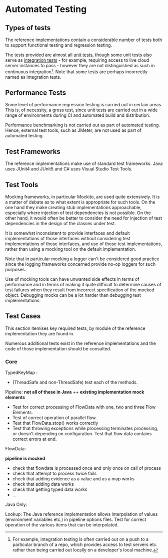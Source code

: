 # Automated Testing

## Types of tests
The reference implementations contain a considerable number of tests both
to support functional testing and regression testing. 

The tests provided are almost all [unit tests](https://en.wikipedia.org/wiki/Unit_testing), though some unit tests
also serve as [integration tests](https://en.wikipedia.org/wiki/Integration_testing) - 
for example, requiring access to live cloud server instances to pass - however
they are not distinguished as such in continuous integration[^CI]. Note that
some tests are perhaps incorrectly named as integration tests.

[^CI]: For example, integration testing is often carried out on a push
to a particular branch of a repo, which provides access to test servers etc.
rather than being carried out locally on a developer's local machine.

## Performance Tests

Some level of performance regression testing is carried out in certain areas. 
This is, of necessity, a gross test, since unit tests are carried out in a 
wide range of environments during CI and automated build and distribution.

Performance benchmarking is not carried out as part of automated testing. Hence, 
external test tools, such as JMeter, are not used as part of automated testing.

## Test Frameworks

The reference implementations make use of standard test frameworks. Java uses
JUnit4 and JUnit5 and C# uses Visual Studio Test Tools.

## Test Tools

Mocking frameworks, in particular Mockito, are used quite extensively. It is
a matter of debate as to what extent is appropriate for such tools. On the
one hand they make creating stub implementations approachable, especially where
injection of test dependencies is not possible. On the other hand, it would
often be better to consider the need for injection of test dependencies in the
design of the classes under test.

It is somewhat inconsistent to provide interfaces and default 
implementations of those interfaces without considering test implementations
of those interfaces, and use of those test implementations, rather than
using a mocking tool on the default implementation.

Note that in particular mocking a logger can't be considered
good practice since the logging frameworks concerned provide no-op loggers
for such purposes.

Use of mocking tools can have unwanted side effects in terms of performance
and in terms of making it quite difficult to determine causes of test failures
when they result from incorrect specification of the mocked object. Debugging 
mocks can be a lot harder than debugging test implementations.

## Test Cases

This section itemises key required tests, by module of the reference 
implementation they are found in.

Numerous additional tests exist in the reference implementations and the code
of those implementation should be consulted.

### Core

TypedKeyMap :
- (ThreadSafe and non-ThreadSafe) test each of the methods.

Pipeline: 
**not all of these in Java** ++
**existing implementation mock elements**
- Test for correct processing of FlowData with one, two and three Flow Elements.
- Test of correct operation of parallel flow.
- Test that FlowData.stop() works correctly
- Test that throwing exceptions while processing terminates processing, or doesn't
depending on configuration. Test that flow data contains correct errors at end.

FlowData:

**pipeline is mocked**

- check that flowdata is processed once and only once on call of process
- check that attempt to process twice fails
- check that adding evidence as a value and as a map works
- check that adding data works
- check that getting typed data works
- ...

Java Only: 

Lookup: The Java reference implementation allows interpolation of values
(environment variables etc.) in pipeline options files. Test for correct 
operation of the various items that can be interpolated.



